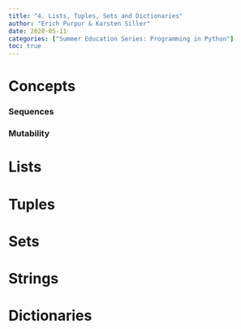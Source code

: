 ```yaml
---
title: "4. Lists, Tuples, Sets and Dictionaries"
author: "Erich Purpur & Karsten Siller"
date: 2020-05-11
categories: ["Summer Education Series: Programming in Python"]
toc: true
---
```


# Concepts

### Sequences

### Mutability

# Lists

# Tuples

# Sets

# Strings

# Dictionaries